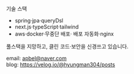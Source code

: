기술 스택
<ul>
  <li>spring·jpa·queryDsl</li>
  <li>next.js·typeScript·tailwind</li>
  <li>aws·docker·무중단 배포· 배포 자동화·nginx</li>
</ul>

풀스택을 지망하고, 클린 코드·보안을 신경쓰고 있습니다.  

email: apbel@naver.com  
blog: https://velog.io/@hyungman304/posts  


<!---
- 👋 Hi, I’m @kimtaehyun304
- 👀 I’m interested in ...
- 🌱 I’m currently learning ...
- 💞️ I’m looking to collaborate on ...
- 📫 How to reach me ...
- 😄 Pronouns: ...
- ⚡ Fun fact: ...
kimtaehyun304/kimtaehyun304 is a ✨ special ✨ repository because its `README.md` (this file) appears on your GitHub profile.
You can click the Preview link to take a look at your changes.
--->
